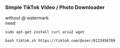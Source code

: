 ###  Simple TikTok Video / Photo Downloader 
without @ watermark<br>
need
```
sudo apt-get install curl aria2 wget
```
```
bash tiktok.sh https://tiktok.com/@user/0123456789
```

